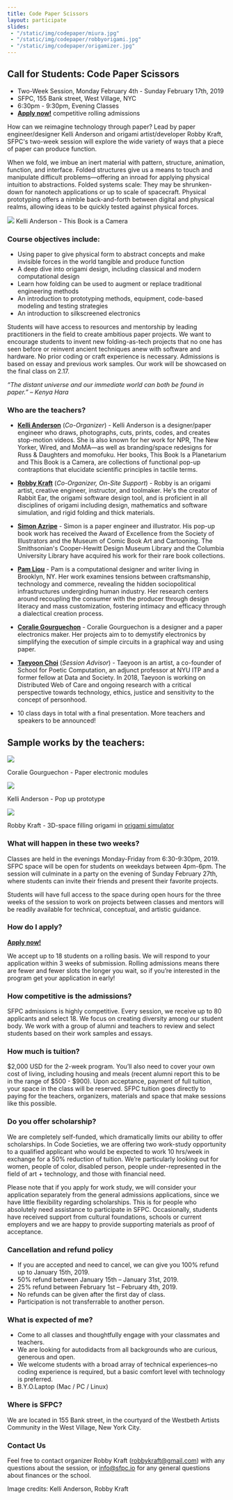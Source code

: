 ```yaml
---
title: Code Paper Scissors
layout: participate
slides:
 - "/static/img/codepaper/miura.jpg"
 - "/static/img/codepaper/robbyorigami.jpg"
 - "/static/img/codepaper/origamizer.jpg"
---
```


## Call for Students: Code Paper Scissors

- Two-Week Session, Monday February 4th - Sunday February 17th, 2019
- SFPC, 155 Bank street, West Village, NYC
- 6:30pm - 9:30pm, Evening Classes
- [**Apply now!**](https://airtable.com/shrQBGNmSqYLK6q1p) competitive rolling admissions

How can we reimagine technology through paper? Lead by paper engineer/designer Kelli Anderson and origami artist/developer Robby Kraft, SFPC's two-week session will explore the wide variety of ways that a piece of paper can produce function.

When we fold, we imbue an inert material with pattern, structure, animation, function, and interface. Folded structures give us a means to touch and manipulate difficult problems—offering an inroad for applying physical intuition to abstractions. Folded systems scale: They may be shrunken-down for nanotech applications or up to scale of spacecraft. Physical prototyping offers a nimble back-and-forth between digital and physical realms, allowing ideas to be quickly tested against physical forces. 

![](/static/img/codepaper/camera.jpg)
Kelli Anderson - This Book is a Camera 

### Course objectives include:

- Using paper to give physical form to abstract concepts and make invisible forces in the world tangible and produce function
- A deep dive into origami design, including classical and modern computational design
- Learn how folding can be used to augment or replace traditional engineering methods
- An introduction to prototyping methods, equipment, code-based modeling and testing strategies
- An introduction to silkscreened electronics

Students will have access to resources and mentorship by leading practitioners in the field to create ambitious paper projects. We want to encourage students to invent new folding-as-tech projects that no one has seen before or reinvent ancient techniques anew with software and hardware. No prior coding or craft experience is necessary. Admissions is based on essay and previous work samples. Our work will be showcased on the final class on 2.17.

*“The distant universe and our immediate world can both be found in paper.” – Kenya Hara*


### Who are the teachers?
- [**Kelli Anderson**](http://kellianderson.com/) (*Co-Organizer*) - Kelli Anderson is a designer/paper engineer who draws, photographs, cuts, prints, codes, and creates stop-motion videos. She is also known for her work for NPR, The New Yorker, Wired, and MoMA—as well as branding/space redesigns for Russ & Daughters and momofuku. Her books, This Book Is a Planetarium and This Book is a Camera, are collections of functional pop-up contraptions that elucidate scientific principles in tactile terms.
- [**Robby Kraft**](https://www.robbykraft.com/) (*Co-Organizer, On-Site Support*) - Robby is an origami artist, creative engineer, instructor, and toolmaker. He's the creator of Rabbit Ear, the origami software design tool, and is proficient in all disciplines of origami including design, mathematics and software simulation, and rigid folding and thick materials. 
- [**Simon Azripe**](https://www.pratt.edu/faculty_and_staff/bio/?id=sarizpe) - Simon is a paper engineer and illustrator. His pop-up book work has received the Award of Excellence from the Society of Illustrators and the Museum of Comic Book Art and Cartooning. The Smithsonian's Cooper-Hewitt Design Museum Library and the Columbia University Library have acquired his work for their rare book collections.
- [**Pam Liou**](http://pamelaliou.com/) - Pam is a computational designer and writer living in Brooklyn, NY. Her work examines tensions between craftsmanship, technology and commerce, revealing the hidden sociopolitical infrastructures undergirding human industry. Her research centers around recoupling the consumer with the producer through design literacy and mass customization, fostering intimacy and efficacy through a dialectical creation process.
- [**Coralie Gourguechon**](https://www.coraliegourguechon.fr/) - Coralie Gourguechon is a designer and a paper electronics maker. Her projects aim to to demystify electronics by simplifying the execution of simple circuits in a graphical way and using paper.
- [**Taeyoon Choi**](http://taeyoonchoi.com/) (*Session Advisor*) - Taeyoon is an artist, a co-founder of School for Poetic Computation, an adjunct professor at NYU ITP and a former fellow at Data and Society. In 2018, Taeyoon is working on Distributed Web of Care and ongoing research with a critical perspective towards technology, ethics, justice and sensitivity to the concept of personhood.

- 10 class days in total with a final presentation. More teachers and speakers to be announced!

## Sample works by the teachers: 

![](/static/img/codepaper/coralie.jpg)

Coralie Gourguechon - Paper electronic modules

![](/static/img/codepaper/popup.gif)

Kelli Anderson - Pop up prototype

![](/static/img/codepaper/kraft-space-filling-origami.gif)

Robby Kraft - 3D-space filling origami in [origami simulator](http://apps.amandaghassaei.com/OrigamiSimulator/)

### What will happen in these two weeks?
Classes are held in the evenings Monday-Friday from 6:30-9:30pm, 2019. SFPC space will be open for students on weekdays between 4pm-6pm. The session will culminate in a party on the evening of Sunday February 27th, where students can invite their friends and present their favorite projects.

Students will have full access to the space during open hours for the three weeks of the session to work on projects between classes and mentors will be readily available for technical, conceptual, and artistic guidance.

### How do I apply?
[**Apply now!**](https://airtable.com/shrQBGNmSqYLK6q1p)

We accept up to 18 students on a rolling basis. We will respond to your application within 3 weeks of submission. Rolling admissions means there are fewer and fewer slots the longer you wait, so if you’re interested in the program get your application in early!

### How competitive is the admissions?

SFPC admissions is highly competitive. Every session, we receive up to 80 applicants and select 18. We focus on creating diversity among our student body. We work with a group of alumni and teachers to review and select students based on their work samples and essays.  

### How much is tuition?

$2,000 USD for the 2-week program. You’ll also need to cover your own cost of living, including housing and meals (recent alumni report this to be in the range of $500 - $900). Upon acceptance, payment of full tuition, your space in the class will be reserved. SFPC tuition goes directly to paying for the teachers, organizers, materials and space that make sessions like this possible.

### Do you offer scholarship?

We are completely self-funded, which dramatically limits our ability to offer scholarships. In Code Societies, we are offering two work-study opportunity to a qualified applicant who would be expected to work 10 hrs/week in exchange for a 50% reduction of tuition.  We’re particularly looking out for women, people of color, disabled person, people under-represented in the field of art + technology, and those with financial need.

Please note that if you apply for work study, we will consider your application separately from the general admissions applications, since we have little flexibility regarding scholarships. This is for people who absolutely need assistance to participate in SFPC. Occasionally, students have received support from cultural foundations, schools or current employers and we are happy to provide supporting materials as proof of acceptance.  

### Cancellation and refund policy

- If you are accepted and need to cancel, we can give you 100% refund up to January 15th, 2019.
- 50% refund between January 15th – January 31st, 2019.
- 25% refund between February 1st – February 4th, 2019.
- No refunds can be given after the first day of class.
- Participation is not transferrable to another person.

### What is expected of me?

- Come to all classes and thoughtfully engage with your classmates and teachers.
- We are looking for autodidacts from all backgrounds who are curious, generous and open.
- We welcome students with a broad array of technical experiences–no coding experience is required, but a basic comfort level with technology is preferred.
- B.Y.O.Laptop (Mac / PC / Linux)

### Where is SFPC?

We are located in 155 Bank street, in the courtyard of the Westbeth Artists Community in the West Village, New York City.

### Contact Us

Feel free to contact organizer Robby Kraft ([robbykraft@gmail.com](mailto:robbykraft@gmail.com)) with any questions about the session, or [info@sfpc.io](mailto:info@sfpc.io) for any general questions about finances or the school.

Image credits: Kelli Anderson, Robby Kraft